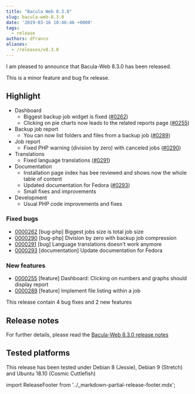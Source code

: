 ```yaml
---
title: "Bacula Web 8.3.0"
slug: bacula-web-8.3.0
date: '2019-03-16 10:46:46 +0000'
tags:
  - release
authors: dfranco
aliases:
  - /releases/v8.3.0
---
```


I am pleased to announce that Bacula-Web 8.3.0 has been released.

<!--truncate-->

This is a minor feature and bug fix release.

## Highlight

* Dashboard
  * Biggest backup job widget is fixed ([#0262](https://bugs.bacula-web.org/view.php?id=262))
  * Clicking on pie charts now leads to the related reports page ([#0255](https://bugs.bacula-web.org/view.php?id=255))
* Backup job report
  * You can now list folders and files from a backup job ([#0289](https://bugs.bacula-web.org/view.php?id=289))
* Job report
  * Fixed PHP warning (division by zero) with canceled jobs ([#0290](https://bugs.bacula-web.org/view.php?id=290))
* Translations
  * Fixed language translations ([#0291](https://bugs.bacula-web.org/view.php?id=291))
* Documentation
  * Installation page index has bee reviewed and shows now the whole table of content
  * Updated documentation for Fedora ([#0293](https://bugs.bacula-web.org/view.php?id=293))
  * Small fixes and improvements
* Development
  * Usual PHP code improvements and fixes

### Fixed bugs

* [0000262](https://bugs.bacula-web.org/view.php?id=262) \[bug-php\] Biggest jobs size is total job size
* [0000290](https://bugs.bacula-web.org/view.php?id=290) \[bug-php\] Division by zero with backup job compression
* [0000291](https://bugs.bacula-web.org/view.php?id=291) \[bug\] Language translations doesn't work anymore
* [0000293](https://bugs.bacula-web.org/view.php?id=293) \[documentation\] Update documentation for Fedora

### New features

* [0000255](https://bugs.bacula-web.org/view.php?id=255) \[feature\] Dashboard: Clicking on numbers and graphs should display report
* [0000289](https://bugs.bacula-web.org/view.php?id=289) \[feature\] Implement file listing within a job

This release contain 4 bug fixes and 2 new features

## Release notes

For further details, please read the [Bacula-Web 8.3.0 release notes](https://github.com/bacula-web/bacula-web/releases/tag/v8.3.2)

## Tested platforms

This release has been tested under Debian 8 (Jessie), Debian 9 (Stretch) and Ubuntu 18.10 (Cosmic Cuttlefish)

import ReleaseFooter from '../_markdown-partial-release-footer.mdx';

<ReleaseFooter />
